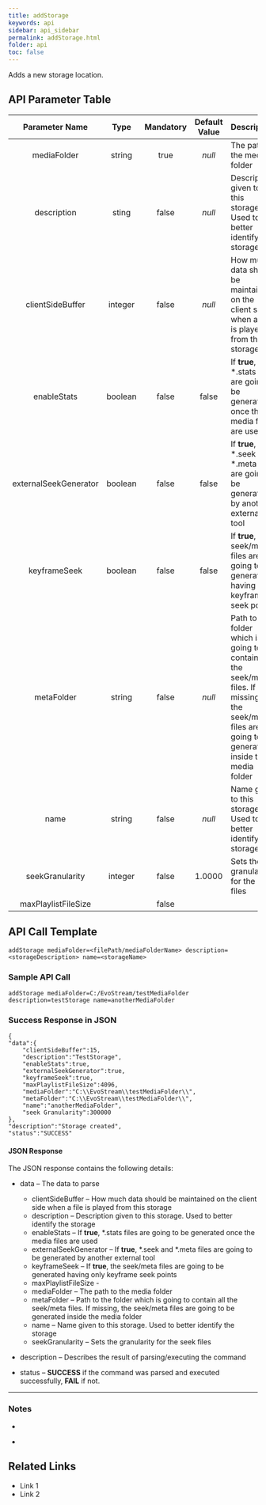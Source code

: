 ```yaml
---
title: addStorage
keywords: api
sidebar: api_sidebar
permalink: addStorage.html
folder: api
toc: false
---
```


Adds a new storage location.





## API Parameter Table

|    Parameter Name     |  Type   | Mandatory | Default Value | Description                              |
| :-------------------: | :-----: | :-------: | :-----------: | ---------------------------------------- |
|      mediaFolder      | string  |   true    |    *null*     | The path to the media folder             |
|      description      |  sting  |   false   |    *null*     | Description given to this storage. Used to better identify the storage |
|   clientSideBuffer    | integer |   false   |    *null*     | How much data should be maintained on the client side when a file is played from this storage |
|      enableStats      | boolean |   false   |     false     | If **true**, *.stats files are going to be generated once the media files are used |
| externalSeekGenerator | boolean |   false   |     false     | If **true**, *.seek and *.meta files are going to be generated by another external tool |
|     keyframeSeek      | boolean |   false   |     false     | If **true**, the seek/meta files are going to be generated having only keyframe seek points |
|      metaFolder       | string  |   false   |    *null*     | Path to the folder which is going to contain all the seek\/meta files. If missing, the seek/meta files are going to be generated inside the media folder |
|         name          | string  |   false   |    *null*     | Name given to this storage. Used to better identify the storage |
|    seekGranularity    | integer |   false   |    1.0000     | Sets the granularity for the seek files  |
|  maxPlaylistFileSize  |         |   false   |               |                                          |



## API Call Template

``` 
addStorage mediaFolder=<filePath/mediaFolderName> description=<storageDescription> name=<storageName>
```



### Sample API Call

``` 
addStorage mediaFolder=C:/EvoStream/testMediaFolder description=testStorage name=anotherMediaFolder
```



### Success Response in JSON

``` 
{
"data":{
    "clientSideBuffer":15,
    "description":"TestStorage",
    "enableStats":true,
    "externalSeekGenerator":true,
    "keyframeSeek":true,
    "maxPlaylistFileSize":4096,
    "mediaFolder":"C:\\EvoStream\\testMediaFolder\\",
    "metaFolder":"C:\\EvoStream\\testMediaFolder\\",
    "name":"anotherMediaFolder",
    "seek Granularity":300000
},
"description":"Storage created",
"status":"SUCCESS"
```



#### **JSON Response**

The JSON response contains the following details:

- data – The data to parse
  - clientSideBuffer – How much data should be maintained on the client side when a file is played from this storage
  - description – Description given to this storage. Used to better identify the storage
  - enableStats – If **true**, *.stats files are going to be generated once the media files are used
  - externalSeekGenerator – If **true**, *.seek and *.meta files are going to be generated by another external tool
  - keyframeSeek – If **true**, the seek/meta files are going to be generated having only keyframe seek points
  - maxPlaylistFileSize - 
  - mediaFolder – The path to the media folder
  - metaFolder – Path to the folder which is going to contain all the seek/meta files. If missing, the seek/meta files are going to be generated inside the media folder
  - name – Name given to this storage. Used to better identify the storage
  - seekGranularity – Sets the granularity for the seek files


- description – Describes the result of parsing/executing the command
- status – **SUCCESS** if the command was parsed and executed successfully, **FAIL** if not.

------

### Notes

- ​

- ​





## **Related Links**

- Link 1
- Link 2